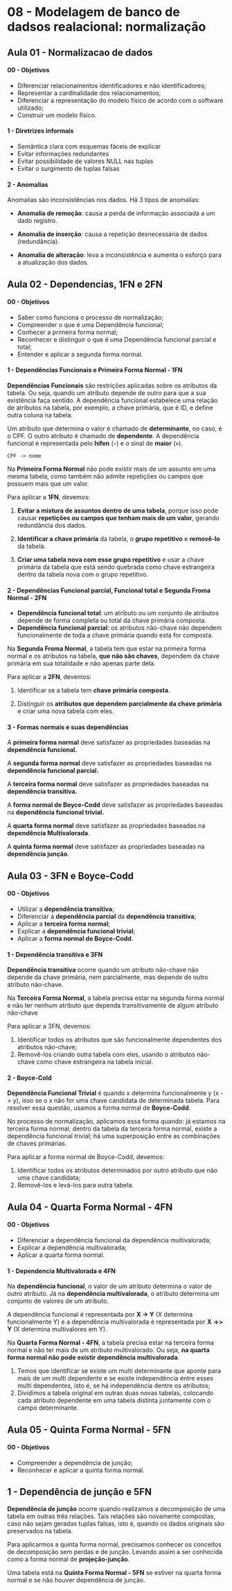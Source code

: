  

# 08 - Modelagem de banco de dadsos realacional: normalização

## Aula 01 - Normalizacao de dados

#### 00 - Objetivos

- Diferenciar relacionamentos identificadores e não identificadores;
- Representar a cardinalidade dos relacionamentos;
- Diferenciar a representação do modelo físico de acordo com o software utilizado;
- Construir um modelo físico.

#### 1 - Diretrizes informais

- Semântica clara com esquemas fáceis de explicar
- Evitar informações redundantes
- Evitar possibilidade de valores NULL nas tuplas
- Evitar o surgimento de tuplas falsas

#### 2 - Anomalias

Anomalias são inconsistências nos dados. Há 3 tipos de anomalias:

- **Anomalia de remoção**: causa a perda de informação associada a um dado registro.

- **Anomalia de inserção**: causa a repetição desnecessária de dados (redundância).

- **Anomalia de alteração**: leva a inconsistência e aumenta o esforço para a atualização dos dados.

## Aula 02 - Dependencias, 1FN e 2FN

#### 00 - Objetivos

- Saber como funciona o processo de normalização;
- Compreender o que é uma Dependência funcional;
- Conhecer a primeira forma normal;
- Reconhecer e distinguir o que é uma Dependência funcional parcial e total;
- Entender e aplicar a segunda forma normal.

#### 1 - Dependências Funcionais e **Primeira Forma Normal - 1FN**

**Dependências Funcionais** são restrições aplicadas sobre os atributos da tabela. Ou seja, quando um atributo depende de outro para que a sua existência faça sentido. A dependência funcional estabelece uma relação de atributos na tabela, por exemplo, a chave primária, que é ID, e define outra coluna na tabela.

Um atributo que determina o valor é chamado de **determinante**, no caso, é o CPF. O outro atributo é chamado de **dependente**. A dependência funcional é representada pelo **hífen** (**`-`**) e o sinal de **maior** (**`>`**).

```
CPF -> nome
```

Na **Primeira Forma Normal** não pode existir mais de um assunto em uma mesma tabela, como também não admite repetições ou campos que possuem mais que um valor.

Para aplicar a **1FN**, devemos:

1. **Evitar a mistura de assuntos dentro de uma tabela**, porque isso pode causar **repetições ou campos que tenham mais de um valor**, gerando redundância dos dados.

2. **Identificar a chave primária** da tabela, o **grupo repetitivo** e **removê-lo** da tabela.
3. **Criar uma tabela nova com esse grupo repetitivo** e usar a chave primária da tabela que está sendo quebrada como chave estrangeira dentro da tabela nova com o grupo repetitivo.

#### 2 - Dependências Funcional parcial, Funcional total e Segunda Froma Normal - 2FN

- **Dependência funcional total**: um atributo ou um conjunto de atributos depende de forma completa ou total da chave primária composta.
- **Dependência funcional parcial**: os atributos não-chave não dependem funcionalmente de toda a chave primária quando esta for composta.

Na **Segunda Froma Normal**, a tabela tem que estar na primeira forma normal e os atributos na tabela, **que não são chaves**, dependem da chave primária em sua totalidade e não apenas parte dela.

Para aplicar a **2FN**, devemos:

1. Identificar se a tabela tem **chave primária composta**.

2. Distinguir os **atributos que dependem parcialmente da chave primária** e criar uma nova tabela com eles.

#### 3 - Formas normais e suas dependências

A **primeira forma normal** deve satisfazer as propriedades baseadas na **dependência funcional.**

A **segunda forma normal** deve satisfazer as propriedades baseadas na **dependência funcional parcial.**

A **terceira forma normal** deve satisfazer as propriedades baseadas na **dependência transitiva.**

A **forma normal de Boyce-Codd** deve satisfazer as propriedades baseadas na **dependência funcional trivial.**

A **quarta forma normal** deve satisfazer as propriedades baseadas na **dependência Multivalorada**.

A **quinta forma normal** deve satisfazer as propriedades baseadas na **dependência junção**.

## Aula 03 - 3FN e Boyce-Codd

#### 00 - Objetivos

- Utilizar a **dependência transitiva**;
- Diferenciar a **dependência parcial** da **dependência transitiva**;
- Aplicar a **terceira forma normal**;
- Explicar a **dependência funcional trivial**;
- Aplicar a **forma normal de Boyce-Codd**.

#### 1 - Dependência transitiva e 3FN

**Dependência transitiva** ocorre quando um atributo não-chave não depende da chave primária, nem parcialmente, mas depende de outro atributo não-chave.

Na **Terceira Forma Normal**, a tabela precisa estar na segunda forma normal e não ter nenhum atributo que dependa transitivamente de algum atributo não-chave

Para aplicar a 3FN, devemos:

1. Identificar todos os atributos que são funcionalmente dependentes dos atributos não-chave;
2. Removê-los criando outra tabela com eles, usando o atributos não-chave como chave estrangeira na tabela inicial.

#### 2 - Boyce-Cold

**Dependência Funcional Trivial** é quando x determina funcionalmente y (x -> y), isso se o x não for uma chave candidata de determinada tabela. Para resolver essa questão, usamos a forma normal de **Boyce-Codd**.

No processo de normalização, aplicamos essa forma quando: já estamos na terceira forma normal; dentro da tabela da terceira forma normal, existe a dependência funcional trivial; há uma superposição entre as combinações de chaves primárias.

Para aplicar a forma normal de Boyce-Codd, devemos:

1. Identificar todos os atributos determinados por outro atributo que não uma chave candidata;
2. Removê-los e levá-los para outra tabela.

## Aula 04 - Quarta Forma Normal - 4FN

#### 00 - Objetivos

- Diferenciar a dependência funcional da dependência multivalorada;
- Explicar a dependência multivalorada;
- Aplicar a quarta forma normal.

#### 1 - Dependencia Multivalorada e 4FN

Na **dependência funcional**, o valor de um atributo determina o valor de outro atributo. Já na **dependência multivalorada**, o atributo determina um conjunto de valores de um atributo. 

A dependência funcional é representada por **X -> Y** (X determina funcionalmente Y) e a dependência multivalorada é representada por **X ->> Y** (X determina multivalores em Y).

Na **Quarta Forma Normal - 4FN**, a tabela precisa estar na terceira forma normal e não ter mais de um atributo multivalorado. Ou seja, **na quarta forma normal não pode existir dependência multivalorada**.

1. Temos que identificar se existe um multi determinante que aponte para mais de um multi dependente e se existe independência entre esses multi dependentes, isto é, se há independência dentre os atributos;
2. Dividimos a tabela original em outras duas novas tabelas, colocando cada atributo dependente em uma tabela distinta juntamente com o campo determinante.

## Aula 05 - Quinta Forma Normal - 5FN

#### 00 - Objetivos

- Compreender a dependência de junção;
- Reconhecer e aplicar a quinta forma normal.

## 1 - Dependência de junção e 5FN

**Dependência de junção** ocorre quando realizamos a decomposição de uma tabela em outras três relações. Tais relações são novamente compostas, caso não sejam geradas tuplas falsas, isto é, quando os dados originais são preservados na tabela.

Para aplicarmos a quinta forma normal, precisamos conhecer os conceitos de decomposição sem perdas e de junção. Levando assim a ser conhecida como a forma normal de **projeção-junção**.

Uma tabela está na **Quinta Forma Normal - 5FN** se estiver na quarta forma normal e se não houver dependência de junção.
